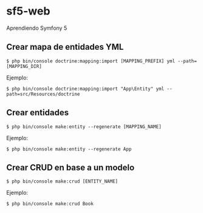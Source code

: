 # sf5-web
Aprendiendo Symfony 5

## Crear mapa de entidades YML
```
$ php bin/console doctrine:mapping:import [MAPPING_PREFIX] yml --path=[MAPPING_DIR]
```

Ejemplo: 
```
$ php bin/console doctrine:mapping:import "App\Entity" yml --path=src/Resources/doctrine
```

## Crear entidades
```
$ php bin/console make:entity --regenerate [MAPPING_NAME]
```

Ejemplo:
```
$ php bin/console make:entity --regenerate App
```


## Crear CRUD en base a un modelo
```
$ php bin/console make:crud [ENTITY_NAME]
```

Ejemplo:
```
$ php bin/console make:crud Book
```
